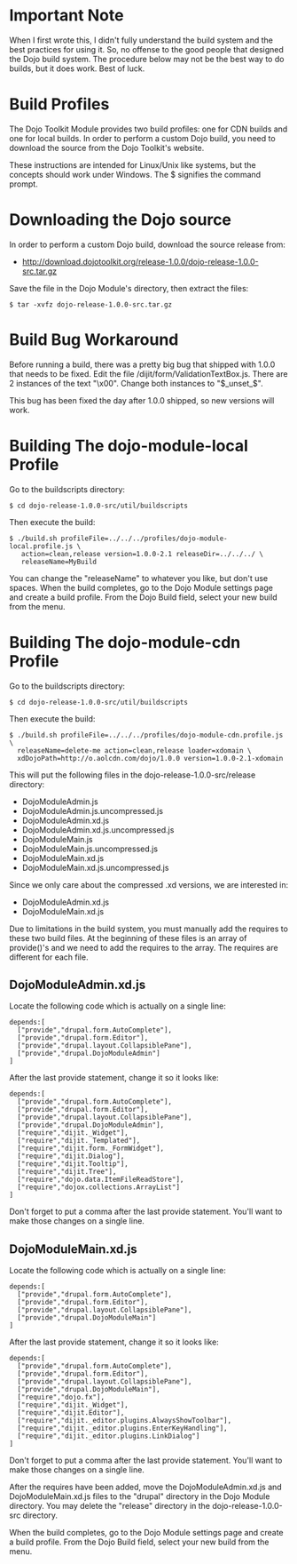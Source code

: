 # Important Note #

When I first wrote this, I didn't fully understand the build system and the best practices for using it.  So, no offense to the good people that designed the Dojo build system.  The procedure below may not be the best way to do builds, but it does work.  Best of luck.

# Build Profiles #

The Dojo Toolkit Module provides two build profiles: one for CDN builds and one for local builds. In order to perform a custom Dojo build, you need to download the source from the Dojo Toolkit's website.

These instructions are intended for Linux/Unix like systems, but the concepts should work under Windows. The $ signifies the command prompt.

# Downloading the Dojo source #

In order to perform a custom Dojo build, download the source release from:

  * http://download.dojotoolkit.org/release-1.0.0/dojo-release-1.0.0-src.tar.gz

Save the file in the Dojo Module's directory, then extract the files:

```
$ tar -xvfz dojo-release-1.0.0-src.tar.gz
```

# Build Bug Workaround #

Before running a build, there was a pretty big bug that shipped with 1.0.0 that needs to be fixed. Edit the file /dijit/form/ValidationTextBox.js. There are 2 instances of the text "\x00". Change both instances to "$_unset_$".

This bug has been fixed the day after 1.0.0 shipped, so new versions will work.

# Building The dojo-module-local Profile #

Go to the buildscripts directory:

```
$ cd dojo-release-1.0.0-src/util/buildscripts
```

Then execute the build:

```
$ ./build.sh profileFile=../../../profiles/dojo-module-local.profile.js \
   action=clean,release version=1.0.0-2.1 releaseDir=../../../ \
   releaseName=MyBuild
```

You can change the "releaseName" to whatever you like, but don't use spaces. When the build completes, go to the Dojo Module settings page and create a build profile. From the Dojo Build field, select your new build from the menu.

# Building The dojo-module-cdn Profile #

Go to the buildscripts directory:

```
$ cd dojo-release-1.0.0-src/util/buildscripts
```

Then execute the build:

```
$ ./build.sh profileFile=../../../profiles/dojo-module-cdn.profile.js \
  releaseName=delete-me action=clean,release loader=xdomain \
  xdDojoPath=http://o.aolcdn.com/dojo/1.0.0 version=1.0.0-2.1-xdomain
```

This will put the following files in the dojo-release-1.0.0-src/release directory:

  * DojoModuleAdmin.js
  * DojoModuleAdmin.js.uncompressed.js
  * DojoModuleAdmin.xd.js
  * DojoModuleAdmin.xd.js.uncompressed.js
  * DojoModuleMain.js
  * DojoModuleMain.js.uncompressed.js
  * DojoModuleMain.xd.js
  * DojoModuleMain.xd.js.uncompressed.js

Since we only care about the compressed .xd versions, we are interested in:

  * DojoModuleAdmin.xd.js
  * DojoModuleMain.xd.js

Due to limitations in the build system, you must manually add the requires
to these two build files. At the beginning of these files is an array of
provide()'s and we need to add the requires to the array. The requires are
different for each file.

## DojoModuleAdmin.xd.js ##

Locate the following code which is actually on a single line:

```
depends:[
  ["provide","drupal.form.AutoComplete"],
  ["provide","drupal.form.Editor"],
  ["provide","drupal.layout.CollapsiblePane"],
  ["provide","drupal.DojoModuleAdmin"]
]
```

After the last provide statement, change it so it looks like:

```
depends:[
  ["provide","drupal.form.AutoComplete"],
  ["provide","drupal.form.Editor"],
  ["provide","drupal.layout.CollapsiblePane"],
  ["provide","drupal.DojoModuleAdmin"],
  ["require","dijit._Widget"],
  ["require","dijit._Templated"],
  ["require","dijit.form._FormWidget"],
  ["require","dijit.Dialog"],
  ["require","dijit.Tooltip"],
  ["require","dijit.Tree"],
  ["require","dojo.data.ItemFileReadStore"],
  ["require","dojox.collections.ArrayList"]
]
```

Don't forget to put a comma after the last provide statement. You'll want to
make those changes on a single line.

## DojoModuleMain.xd.js ##

Locate the following code which is actually on a single line:

```
depends:[
  ["provide","drupal.form.AutoComplete"],
  ["provide","drupal.form.Editor"],
  ["provide","drupal.layout.CollapsiblePane"],
  ["provide","drupal.DojoModuleMain"]
]
```

After the last provide statement, change it so it looks like:

```
depends:[
  ["provide","drupal.form.AutoComplete"],
  ["provide","drupal.form.Editor"],
  ["provide","drupal.layout.CollapsiblePane"],
  ["provide","drupal.DojoModuleMain"],
  ["require","dojo.fx"],
  ["require","dijit._Widget"],
  ["require","dijit.Editor"],
  ["require","dijit._editor.plugins.AlwaysShowToolbar"],
  ["require","dijit._editor.plugins.EnterKeyHandling"],
  ["require","dijit._editor.plugins.LinkDialog"]
]
```

Don't forget to put a comma after the last provide statement. You'll want to make those changes on a single line.

After the requires have been added, move the DojoModuleAdmin.xd.js and DojoModuleMain.xd.js files to the "drupal" directory in the Dojo Module directory. You may delete the "release" directory in the dojo-release-1.0.0-src directory.

When the build completes, go to the Dojo Module settings page and create a build profile. From the Dojo Build field, select your new build from the menu.